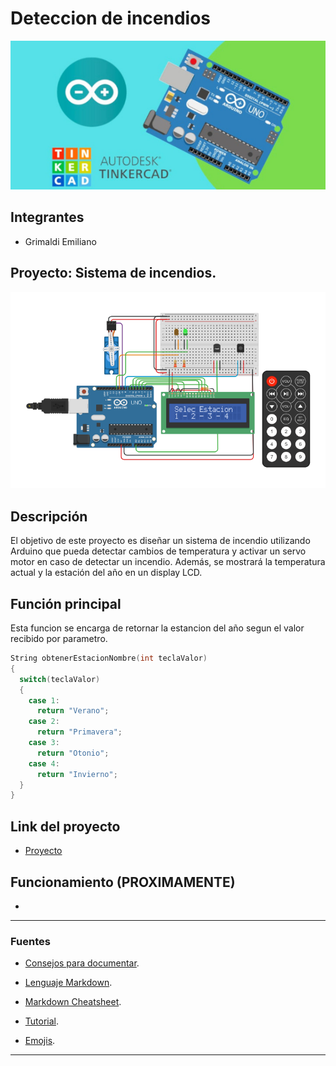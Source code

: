 # Deteccion de incendios 

![Tinkercad](imagenes\arduino.jpg)

## Integrantes 
- Grimaldi Emiliano


## Proyecto: Sistema de incendios.

![Sistema de incendios](imagenes\sistemaDeIncendio.png)


## Descripción
El objetivo de este proyecto es diseñar un sistema de incendio utilizando Arduino que pueda
detectar cambios de temperatura y activar un servo motor en caso de detectar un incendio.
Además, se mostrará la temperatura actual y la estación del año en un display LCD.

## Función principal
Esta funcion se encarga de retornar la estancion del año segun el valor recibido por parametro.


~~~ C++ (lenguaje en el que esta escrito)
String obtenerEstacionNombre(int teclaValor) 
{
  switch(teclaValor) 
  {
    case 1:
      return "Verano";
    case 2:
      return "Primavera";
    case 3:
      return "Otonio";
    case 4:
      return "Invierno";
  }
}
~~~

## Link del proyecto 
- [Proyecto](https://www.tinkercad.com/things/75A1FZXPWzx)
## Funcionamiento (PROXIMAMENTE)
- []()

---
### Fuentes
- [Consejos para documentar](https://www.sohamkamani.com/how-to-write-good-documentation/#architecture-documentation).

- [Lenguaje Markdown](https://markdown.es/sintaxis-markdown/#linkauto).

- [Markdown Cheatsheet](https://github.com/adam-p/markdown-here/wiki/Markdown-Cheatsheet).

- [Tutorial](https://www.youtube.com/watch?v=oxaH9CFpeEE).

- [Emojis](https://gist.github.com/rxaviers/7360908).

---






